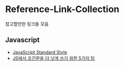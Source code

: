# Reference-Link-Collection

참고할만한 링크들 모음

## Javascript
* [JavaScript Standard Style](https://standardjs.com/rules-kokr.html)
* [JS에서 조건문을 더 낫게 쓰기 위한 5가지 팁](https://code-200.tistory.com/14)
